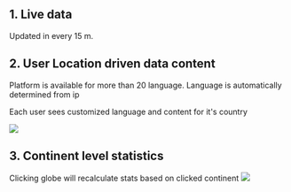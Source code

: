 



## 1. Live data 
Updated in every 15 m.

## 2. User Location driven data content

Platform is available for more than 20 language. Language is automatically determined from ip

Each user sees customized language and content for it's country 

![](https://user-images.githubusercontent.com/6873202/77313669-b5374980-6d1d-11ea-9196-012e31bbb069.gif)

## 3. Continent level statistics
Clicking globe will recalculate stats based on clicked continent
![](https://user-images.githubusercontent.com/6873202/77314208-a3a27180-6d1e-11ea-9daa-daadd2f95546.gif)
